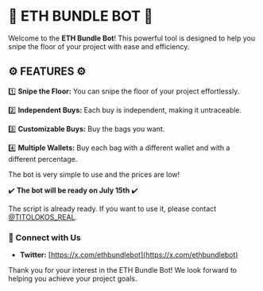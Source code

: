 # 🤖 ETH BUNDLE BOT 🤖

Welcome to the **ETH Bundle Bot**! This powerful tool is designed to help you snipe the floor of your project with ease and efficiency.

## ⚙️ FEATURES ⚙️

1️⃣ **Snipe the Floor:** You can snipe the floor of your project effortlessly.

2️⃣ **Independent Buys:** Each buy is independent, making it untraceable.

3️⃣ **Customizable Buys:** Buy the bags you want.

4️⃣ **Multiple Wallets:** Buy each bag with a different wallet and with a different percentage.

The bot is very simple to use and the prices are low!

✔️ **The bot will be ready on July 15th** ✔️

The script is already ready. If you want to use it, please contact [@TITOLOKOS_REAL](https://t.me/TITOLOKOS_REAL).

### 📱 Connect with Us

- **Twitter:** [https://x.com/ethbundlebot](https://x.com/ethbundlebot)

Thank you for your interest in the ETH Bundle Bot! We look forward to helping you achieve your project goals.
